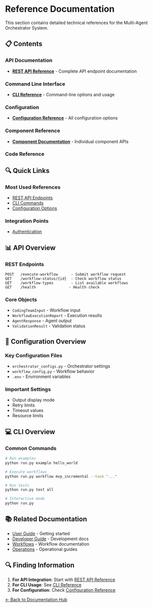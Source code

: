 # Reference Documentation

This section contains detailed technical references for the Multi-Agent Orchestrator System.

## 📋 Contents

### API Documentation
- **[REST API Reference](api-reference.md)** - Complete API endpoint documentation

### Command Line Interface
- **[CLI Reference](cli-reference.md)** - Command-line options and usage

### Configuration
- **[Configuration Reference](configuration.md)** - All configuration options

### Component Reference
- **[Component Documentation](components.md)** - Individual component APIs

### Code Reference

## 🔍 Quick Links

### Most Used References
- [REST API Endpoints](api-reference.md#endpoints)
- [CLI Commands](cli-reference.md#commands)
- [Configuration Options](configuration.md#options)

### Integration Points
- [Authentication](api-reference.md#authentication)

## 📊 API Overview

### REST Endpoints
```
POST   /execute-workflow      - Submit workflow request
GET    /workflow-status/{id}  - Check workflow status
GET    /workflow-types        - List available workflows
GET    /health               - Health check
```

### Core Objects
- `CodingTeamInput` - Workflow input
- `WorkflowExecutionReport` - Execution results
- `AgentResponse` - Agent output
- `ValidationResult` - Validation status

## 🔧 Configuration Overview

### Key Configuration Files
- `orchestrator_configs.py` - Orchestrator settings
- `workflow_config.py` - Workflow behavior
- `.env` - Environment variables

### Important Settings
- Output display mode
- Retry limits
- Timeout values
- Resource limits

## 💻 CLI Overview

### Common Commands
```bash
# Run examples
python run.py example hello_world

# Execute workflows
python run.py workflow mvp_incremental --task "..."

# Run tests
python run.py test all

# Interactive mode
python run.py
```

## 📚 Related Documentation

- [User Guide](../user-guide/README.md) - Getting started
- [Developer Guide](../developer-guide/README.md) - Development docs
- [Workflows](../workflows/README.md) - Workflow documentation
- [Operations](../operations/README.md) - Operational guides

## 🔍 Finding Information

1. **For API Integration**: Start with [REST API Reference](api-reference.md)
2. **For CLI Usage**: See [CLI Reference](cli-reference.md)
3. **For Configuration**: Check [Configuration Reference](configuration.md)

[← Back to Documentation Hub](../README.md)